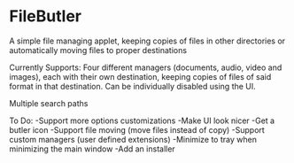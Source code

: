 # FileButler
A simple file managing applet, keeping copies of files in other directories or automatically moving files to proper destinations

Currently Supports:
Four different managers (documents, audio, video and images), each with their own destination, keeping copies of files of said format in that destination. Can be individually disabled using the UI.

Multiple search paths

To Do:
-Support more options customizations
-Make UI look nicer
-Get a butler icon
-Support file moving (move files instead of copy)
-Support custom managers (user defined extensions)
-Minimize to tray when minimizing the main window
-Add an installer
